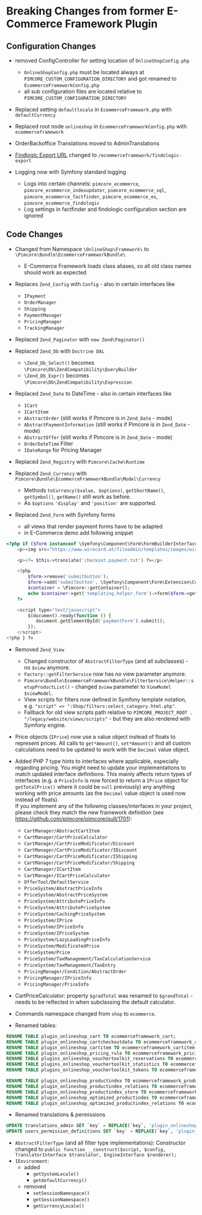 # Breaking Changes from former E-Commerce Framework Plugin 

## Configuration Changes
- removed ConfigController for setting location of `OnlineShopConfig.php` 
   - `OnlineShopConfig.php` must be located always at `PIMCORE_CUSTOM_CONFIGURATION_DIRECTORY` and got renamed to 
      `EcommerceFrameworkConfig.php`
   - all sub configuration files are located relative to `PIMCORE_CUSTOM_CONFIGURATION_DIRECTORY`
- Replaced setting `defaultlocale` in `EcommerceFramework.php` with `defaultCurrency`
- Replaced root node `onlineshop` in `EcommerceFrameworkConfig.php` with `ecommerceframework`

- OrderBackoffice Translations moved to AdminTranslations

- [Findlogic Export URL](../../10_E-Commerce_Framework/05_Index_Service/05_Data_Architecture_and_Indexing_Process.md) 
  changed to `/ecommerceframework/findologic-export`

- Logging now with Symfony standard logging
   - Logs into certain channels: `pimcore_ecommerce`, `pimcore_ecommerce_indexupdater`, `pimcore_ecommerce_sql`, `pimcore_ecommerce_factfinder`, `pimcore_ecommerce_es`, `pimcore_ecommerce_findologic`
   - Log settings in factfinder and findologic configuration section are ignored

## Code Changes
- Changed from Namespace `\OnlineShop\Framework\` to `\Pimcore\Bundle\EcommerceFrameworkBundle\`
   - E-Commerce Framework loads class aliases, so all old class names should work as expected
   
- Replaces `Zend_Config` with `Config` - also in certain interfaces like
   - `IPayment`
   - `OrderManager`
   - `Shipping`
   - `PaymentManager`
   - `PricingManager`
   - `TrackingManager`
  
- Replaced `Zend_Paginator` with `new Zend\Paginator()`

- Replaced `Zend_Db` with `Doctrine DAL` 
   - `\Zend_Db_Select()` becomes `\Pimcore\Db\ZendCompatibility\QueryBuilder` 
   - `\Zend_Db_Expr()` becomes `\Pimcore\Db\ZendCompatibility\Expression`   
   
 - Replaced `Zend_Date` to DateTime - also in certain interfaces like
   - `ICart`
   - `ICartItem`
   - `AbstractOrder` (still works if Pimcore is in `Zend_Date` - mode)
   - `AbstractPaymentInformation` (still works if Pimcore is in `Zend_Date` - mode)
   - `AbstractOffer` (still works if Pimcore is in `Zend_Date` - mode)
   - `OrderDateTime` Filter
   - `IDateRange` for Pricing Manager
   
- Replaced `Zend_Registry` with `Pimcore\Cache\Runtime`

- Replaced `Zend_Currency` with `Pimcore\Bundle\EcommerceFrameworkBundle\Model\Currency`
    - Methods `toCurrency($value, $options)`, `getShortName()`, `getSymbol()`, `getName()` still work as before. 
	- As `$options` `'display'` and `'position'` are supported. 

- Replaced `Zend_Form` with Symfony forms
   - all views that render payment forms have to be adapted 
   - in E-Commerce demo add following snippet
```php 
<?php if ($form instanceof \Symfony\Component\Form\FormBuilderInterface) { ?>
    <p><img src="https://www.wirecard.at/fileadmin/templates/images/wirecard-logo.png"/></p>

    <p><?= $this->translate('checkout.payment.txt') ?></p>

    <?php
        $form->remove('submitbutton');
        $form->add('submitbutton', \Symfony\Component\Form\Extension\Core\Type\SubmitType::class, ['attr' => ['class' => 'btn btn-primary'], 'label' => $this->translate('checkout.payment.paynow')]);
        $container = \Pimcore::getContainer();
        echo $container->get('templating.helper.form')->form($form->getForm()->createView());
    ?>

    <script type="text/javascript">
        $(document).ready(function () {
           document.getElementById('paymentForm').submit();
        });
    </script>
<?php } ?>
```
		
- Removed `Zend_View` 
   - Changed constructor of `AbstractFilterType` (and all subclasses) - no `$view` anymore.
   - `Factory::getFilterService` now has no view parameter anymore.
   - `Pimcore\Bundle\EcommerceFrameworkBundle\FilterService\Helper::setupProductList()` - changed `$view` parameter to 
      `ViewModel $viewModel`.
   - View scripts for filters now defined in Symfony template notation, e.g. 
      `"script" => ":Shop/filters:select_category.html.php"`.
   - Fallback for old view scripts path relative to `PIMCORE_PROJECT_ROOT . "/legacy/website/views/scripts"` - but they 
      are also rendered with Symfony engine.

- Price objects (`IPrice`) now use a value object instead of floats to represent prices. All calls to `get*Amount()`,
  `set*Amount()` and all custom calculations need to be updated to work with the `Decimal` value object.
- Added PHP 7 type hints to interfaces where applicable, especially regarding pricing. You might need to update your
  implementations to match updated interface definitions. This mainly affects return types of interfaces (e.g. a `PriceInfo`
  is now forced to return a `IPrice` object for `getTotalPrice()` where it could be `null` previously) any anything working
  with price amounts (as the `Decimal` value object is used now instead of floats).  
  If you implement any of the following classes/interfaces in your project, please check they match the new framework
  definition (see https://github.com/pimcore/pimcore/pull/1701):
  
    - `CartManager/AbstractCartItem`
    - `CartManager/CartPriceCalculator`
    - `CartManager/CartPriceModificator/Discount`
    - `CartManager/CartPriceModificator/IDiscount`
    - `CartManager/CartPriceModificator/IShipping`
    - `CartManager/CartPriceModificator/Shipping`
    - `CartManager/ICartItem`
    - `CartManager/ICartPriceCalculator`
    - `OfferTool/DefaultService`
    - `PriceSystem/AbstractPriceInfo`
    - `PriceSystem/AbstractPriceSystem`
    - `PriceSystem/AttributePriceInfo`
    - `PriceSystem/AttributePriceSystem`
    - `PriceSystem/CachingPriceSystem`
    - `PriceSystem/IPrice`
    - `PriceSystem/IPriceInfo`
    - `PriceSystem/IPriceSystem`
    - `PriceSystem/LazyLoadingPriceInfo`
    - `PriceSystem/ModificatedPrice`
    - `PriceSystem/Price`
    - `PriceSystem/TaxManagement/TaxCalculationService`
    - `PriceSystem/TaxManagement/TaxEntry`
    - `PricingManager/Condition/AbstractOrder`
    - `PricingManager/IPriceInfo`
    - `PricingManager/PriceInfo`
  
- CartPriceCalculator: property `$gradTotal` was renamed to `$grandTotal` - needs to be reflected in when subclassing the
  default calculator.
   
- Commands namespace changed from `shop` to `ecommerce`. 

- Renamed tables:
```sql
RENAME TABLE plugin_onlineshop_cart TO ecommerceframework_cart; 
RENAME TABLE plugin_onlineshop_cartcheckoutdata TO ecommerceframework_cartcheckoutdata; 
RENAME TABLE plugin_onlineshop_cartitem TO ecommerceframework_cartitem; 
RENAME TABLE plugin_onlineshop_pricing_rule TO ecommerceframework_pricing_rule; 
RENAME TABLE plugins_onlineshop_vouchertoolkit_reservations TO ecommerceframework_vouchertoolkit_reservations;
RENAME TABLE plugins_onlineshop_vouchertoolkit_statistics TO ecommerceframework_vouchertoolkit_statistics;
RENAME TABLE plugins_onlineshop_vouchertoolkit_tokens TO ecommerceframework_vouchertoolkit_tokens;

RENAME TABLE plugin_onlineshop_productindex TO ecommerceframework_productindex; 
RENAME TABLE plugin_onlineshop_productindex_relations TO ecommerceframework_productindex_relations; 
RENAME TABLE plugin_onlineshop_productindex_store TO ecommerceframework_productindex_store; 
RENAME TABLE plugin_onlineshop_optimized_productindex TO ecommerceframework_optimized_productindex; 
RENAME TABLE plugin_onlineshop_optimized_productindex_relations TO ecommerceframework_optimized_productindex_relations; 
```

- Renamed translations & permissions
```sql 
UPDATE translations_admin SET `key` = REPLACE(`key`, 'plugin_onlineshop_', 'bundle_ecommerce_') WHERE `key` LIKE 'plugin_onlineshop%';
UPDATE users_permission_definitions SET `key` = REPLACE(`key`, 'plugin_onlineshop_', 'bundle_ecommerce_');	
```
	
- `AbstractFilterType` (and all filter type implementations): Constructor changed to `public function __construct($script, $config, TranslatorInterface $translator, EngineInterface $renderer);`
- `IEnvironment`: 
  - added 
    - `getSystemLocale()`
    - `getdefaultCurrency()`
  - removed 
    - `setSessionNamespace()`
    - `getSessionNamespace()`
    - `getCurrencyLocale()`
   
